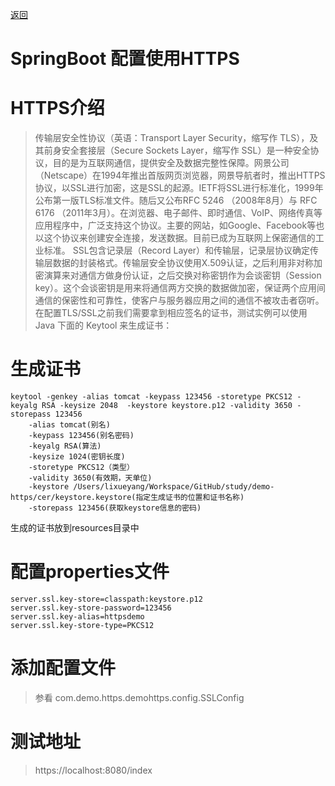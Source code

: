 [返回](../README.md)
# SpringBoot 配置使用HTTPS

HTTPS介绍
=================
>传输层安全性协议（英语：Transport Layer Security，缩写作 TLS），及其前身安全套接层（Secure Sockets Layer，缩写作 SSL）是一种安全协议，目的是为互联网通信，提供安全及数据完整性保障。网景公司（Netscape）在1994年推出首版网页浏览器，网景导航者时，推出HTTPS协议，以SSL进行加密，这是SSL的起源。IETF将SSL进行标准化，1999年公布第一版TLS标准文件。随后又公布RFC 5246 （2008年8月）与 RFC 6176 （2011年3月）。在浏览器、电子邮件、即时通信、VoIP、网络传真等应用程序中，广泛支持这个协议。主要的网站，如Google、Facebook等也以这个协议来创建安全连接，发送数据。目前已成为互联网上保密通信的工业标准。
 SSL包含记录层（Record Layer）和传输层，记录层协议确定传输层数据的封装格式。传输层安全协议使用X.509认证，之后利用非对称加密演算来对通信方做身份认证，之后交换对称密钥作为会谈密钥（Session key）。这个会谈密钥是用来将通信两方交换的数据做加密，保证两个应用间通信的保密性和可靠性，使客户与服务器应用之间的通信不被攻击者窃听。
 在配置TLS/SSL之前我们需要拿到相应签名的证书，测试实例可以使用Java 下面的 Keytool 来生成证书：

生成证书
=================

    keytool -genkey -alias tomcat -keypass 123456 -storetype PKCS12 -keyalg RSA -keysize 2048  -keystore keystore.p12 -validity 3650 -storepass 123456
        -alias tomcat(别名)  
        -keypass 123456(别名密码)   
        -keyalg RSA(算法)  
        -keysize 1024(密钥长度)  
        -storetype PKCS12（类型）
        -validity 3650(有效期，天单位)  
        -keystore /Users/lixueyang/Workspace/GitHub/study/demo-https/cer/keystore.keystore(指定生成证书的位置和证书名称)  
        -storepass 123456(获取keystore信息的密码)
        
生成的证书放到resources目录中

配置properties文件
=================
    server.ssl.key-store=classpath:keystore.p12
    server.ssl.key-store-password=123456
    server.ssl.key-alias=httpsdemo
    server.ssl.key-store-type=PKCS12
    
添加配置文件
=================
>参看 com.demo.https.demohttps.config.SSLConfig

测试地址
=================
>https://localhost:8080/index
